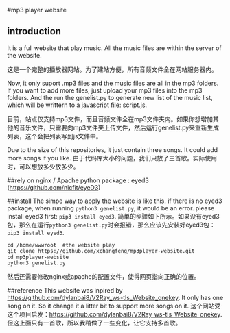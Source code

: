 #mp3 player website

## introduction
It is a full website that play music. All the music files are within the server of the website.

这是一个完整的播放器网站。为了建站方便，所有音频文件全在网站服务器内。


Now, it only suport .mp3 files and the music files are all in the mp3 folders. If you want to add more files, just upload your mp3 files into the mp3 folders. And the run the genelist.py to generate new list of the music list, which will be writtern to a javascript file: script.js.

目前，站点仅支持mp3文件，而且音频文件全在mp3文件夹内。如果你想增加其他的音乐文件，只需要向mp3文件夹上传文件，然后运行genelist.py来重新生成列表，这个会把列表写到js文件中。

Due to the size of this repositories, it just contain three songs. It could add more songs if you like.
由于代码库大小的问题，我们只放了三首歌。实际使用时，可以想放多少放多少。

##rely on
nginx / Apache
python package : eyed3 (https://github.com/nicfit/eyeD3)

##install
The simpe way to apply the website is like this. if there is no eyed3 package, when running `python3 genelist.py`, it would be an error. please install eyed3 first: `pip3 install eyed3`.
简单的步骤如下所示。如果没有eyed3包，那么在运行`python3 genelist.py`时会报错，那么应该先安装好eyed3包： `pip3 install eyed3`.

    cd /home/wwwroot  #the website play
    git clone https://github.com/xchangfeng/mp3player-website.git
    cd mp3player-website
    python3 genelist.py
    
然后还需要修改nginx或apache的配置文件，使得网页指向正确的位置。

##reference
This website was inpired by https://github.com/dylanbai8/V2Ray_ws-tls_Website_onekey. It only has one song on it. So it change it a litter bit to support more songs on it.
这个网站受这个项目启发：https://github.com/dylanbai8/V2Ray_ws-tls_Website_onekey. 但这上面只有一首歌，所以我稍做了一些变化，让它支持多首歌。

